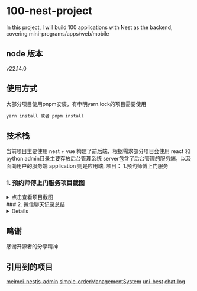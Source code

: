 # 100-nest-project
In this project, I will build 100 applications with Nest as the backend, covering mini-programs/apps/web/mobile

## node 版本
v22.14.0

## 使用方式
大部分项目使用pnpm安装，有申明yarn.lock的项目需要使用 
``` typescript
yarn install 或者 pnpm install
```
## 技术栈
当前项目主要使用 nest + vue 构建了前后端，根据需求部分项目会使用 react 和 python
admin目录主要存放后台管理系统
server包含了后台管理的服务端，以及面向用户的服务端
application 则是应用端, 
项目：
1.预约师傅上门服务

### 1. 预约师傅上门服务项目截图
<details>
<summary>点击查看项目截图</summary>

![首页展示](static/001/741749285177_.pic.jpg)
![服务列表](static/001/751749305768_.pic.jpg)
![服务详情](static/001/761749305788_.pic.jpg)
![预约流程](static/001/771749305799_.pic.jpg)
![用户中心](static/001/781749305812_.pic.jpg)
![订单详情](static/001/791749305823_.pic.jpg)
![管理后台-服务管理](static/001/801749305877_.pic.jpg)
![管理后台-订单管理](static/001/811749305927_.pic.jpg)
![管理后台-用户管理](static/001/821749305946_.pic.jpg)

</details>
### 2. 微信聊天记录总结
<details>


</details>


## 鸣谢
感谢开源者的分享精神

## 引用到的项目
[meimei-nestjs-admin](https://github.com/87789771/meimei-nestjs-admin)
[simple-orderManagementSystem](https://github.com/LORDyyyyy/simple-orderManagementSystem)
[uni-best](https://github.com/codercup/unibest)
[chat-log](https://github.com/sjzar/chatlog)